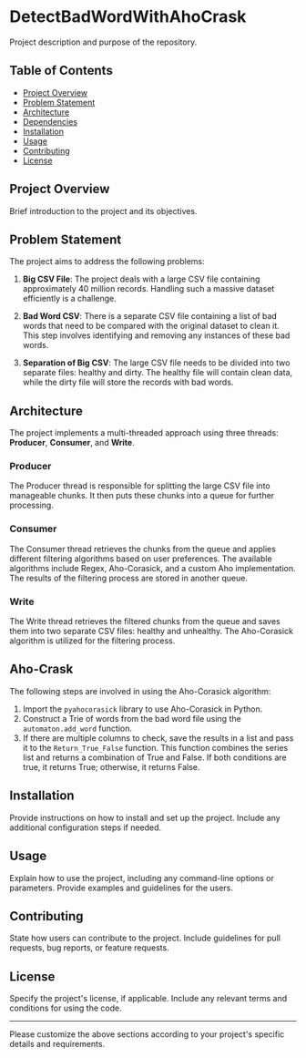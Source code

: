 # DetectBadWordWithAhoCrask


Project description and purpose of the repository.

## Table of Contents

- [Project Overview](#project-overview)
- [Problem Statement](#problem-statement)
- [Architecture](#architecture)
- [Dependencies](#dependencies)
- [Installation](#installation)
- [Usage](#usage)
- [Contributing](#contributing)
- [License](#license)

## Project Overview

Brief introduction to the project and its objectives.

## Problem Statement

The project aims to address the following problems:

1. **Big CSV File**: The project deals with a large CSV file containing approximately 40 million records. Handling such a massive dataset efficiently is a challenge.

2. **Bad Word CSV**: There is a separate CSV file containing a list of bad words that need to be compared with the original dataset to clean it. This step involves identifying and removing any instances of these bad words.

3. **Separation of Big CSV**: The large CSV file needs to be divided into two separate files: healthy and dirty. The healthy file will contain clean data, while the dirty file will store the records with bad words.

## Architecture

The project implements a multi-threaded approach using three threads: **Producer**, **Consumer**, and **Write**.

### Producer

The Producer thread is responsible for splitting the large CSV file into manageable chunks. It then puts these chunks into a queue for further processing.

### Consumer

The Consumer thread retrieves the chunks from the queue and applies different filtering algorithms based on user preferences. The available algorithms include Regex, Aho-Corasick, and a custom Aho implementation. The results of the filtering process are stored in another queue.

### Write

The Write thread retrieves the filtered chunks from the queue and saves them into two separate CSV files: healthy and unhealthy. The Aho-Corasick algorithm is utilized for the filtering process.


## Aho-Crask

The following steps are involved in using the Aho-Corasick algorithm:

1. Import the `pyahocorasick` library to use Aho-Corasick in Python.
2. Construct a Trie of words from the bad word file using the `automaton.add_word` function.
3. If there are multiple columns to check, save the results in a list and pass it to the `Return_True_False` function. This function combines the series list and returns a combination of True and False. If both conditions are true, it returns True; otherwise, it returns False.

## Installation

Provide instructions on how to install and set up the project. Include any additional configuration steps if needed.

## Usage

Explain how to use the project, including any command-line options or parameters. Provide examples and guidelines for the users.

## Contributing

State how users can contribute to the project. Include guidelines for pull requests, bug reports, or feature requests.

## License

Specify the project's license, if applicable. Include any relevant terms and conditions for using the code.

---
Please customize the above sections according to your project's specific details and requirements.
